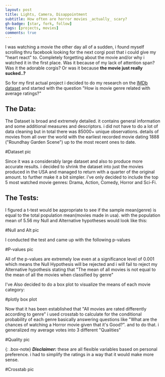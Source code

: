 ```yaml
---
layout: post
title: Lights, Camera, Disappointment
subtitle: How often are horror movies _actually_ scary?
gh-badge: [star, fork, follow]
tags: [projects, movies]
comments: true
---
```


I was watching a movie the other day all of a sudden, i found myself scrolling thru facebook looking for the next corgi post that i could give my "heart react" to. Completely forgetting about the movie and/or why i watched it in the first place. Was it because of my lack of attention span? Was it the adorable corgis? Or was it because **the movie just really sucked..?**

So for my first actual project i decided to do my research on the [IMDb dataset](https://datasets.imdbws.com/) and started with the question "How is movie genre related with average ratings?"

## The Data:

The Dataset is broad and extremely detailed. it contains general information and some additional measures and descriptors. i did not have to do a lot of data cleaning but in total there was 85000+ unique observations. details of movies from all over the world with the earliest recorded movie dating 1888 ("Roundhay Garden Scene") up to the most recent ones to date.

#Dataset pic

Since it was a considerably large dataset and also to produce more accurate results. i decided to shrink the dataset into just the movies produced in the USA and managed to return with a quarter of the original amount. to further make it a bit simpler. i've only decided to include the top 5 most watched movie genres: Drama, Action, Comedy, Horror and Sci-Fi.

## The Tests:

I figured a t-test would be appropriate to see if the sample mean(genre) is equal to the total population mean(movies made in usa). with the population mean of 5.56 my Null and Alternative hypotheses would look like this:

#Null and Alt pic

I conducted the test and came up with the following p-values

#P-values pic

All of the p-values are extremely low even at a significance level of 0.001 which means the Null Hypothesis will be rejected and i will fail to reject my Alternative hypothesis stating that "The mean of all movies is not equal to the mean of all the movies when classified by genre"

I've Also decided to do a box plot to visualize the means of each movie category:

#plotly box plot

Now that it has been established that "All movies are rated differently according to genre" i used crosstab to calculate for the conditional probability of each genre basically answering questions like "What are the chances of watching a Horror movie given that it's Good?". and to do that. i generalized my average votes into 3 different "Qualities"

#Quality pic

{: .box-note}
***Disclaimer:*** these are all flexible variables based on personal preference. i had to simplify the ratings in a way that it would make more sense.

#Crosstab pic



